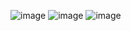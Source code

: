 ![image](https://user-images.githubusercontent.com/14141373/179264281-7c6c5785-803b-4ce9-bc26-69579fb7c0f2.png)
![image](https://user-images.githubusercontent.com/14141373/179264310-f25ed6ad-57fe-4a89-9582-acf3ade25dd5.png)
![image](https://user-images.githubusercontent.com/14141373/179264331-39509aa1-8f13-4eef-80da-86f70bad8287.png)
